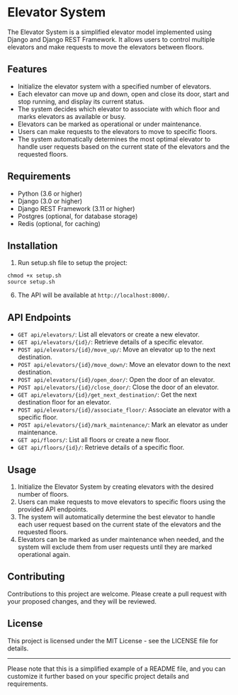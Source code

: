 # Elevator System

The Elevator System is a simplified elevator model implemented using Django and Django REST Framework. It allows users to control multiple elevators and make requests to move the elevators between floors.

## Features

- Initialize the elevator system with a specified number of elevators.
- Each elevator can move up and down, open and close its door, start and stop running, and display its current status.
- The system decides which elevator to associate with which floor and marks elevators as available or busy.
- Elevators can be marked as operational or under maintenance.
- Users can make requests to the elevators to move to specific floors.
- The system automatically determines the most optimal elevator to handle user requests based on the current state of the elevators and the requested floors.

## Requirements

- Python (3.6 or higher)
- Django (3.0 or higher)
- Django REST Framework (3.11 or higher)
- Postgres (optional, for database storage)
- Redis (optional, for caching)

## Installation

1. Run setup.sh file to setup the project:

```
chmod +x setup.sh
source setup.sh
```

6. The API will be available at `http://localhost:8000/`.

## API Endpoints

- `GET api/elevators/`: List all elevators or create a new elevator.
- `GET api/elevators/{id}/`: Retrieve details of a specific elevator.
- `POST api/elevators/{id}/move_up/`: Move an elevator up to the next destination.
- `POST api/elevators/{id}/move_down/`: Move an elevator down to the next destination.
- `POST api/elevators/{id}/open_door/`: Open the door of an elevator.
- `POST api/elevators/{id}/close_door/`: Close the door of an elevator.
- `GET api/elevators/{id}/get_next_destination/`: Get the next destination floor for an elevator.
- `POST api/elevators/{id}/associate_floor/`: Associate an elevator with a specific floor.
- `POST api/elevators/{id}/mark_maintenance/`: Mark an elevator as under maintenance.
- `GET api/floors/`: List all floors or create a new floor.
- `GET api/floors/{id}/`: Retrieve details of a specific floor.

## Usage

1. Initialize the Elevator System by creating elevators with the desired number of floors.
2. Users can make requests to move elevators to specific floors using the provided API endpoints.
3. The system will automatically determine the best elevator to handle each user request based on the current state of the elevators and the requested floors.
4. Elevators can be marked as under maintenance when needed, and the system will exclude them from user requests until they are marked operational again.

## Contributing

Contributions to this project are welcome. Please create a pull request with your proposed changes, and they will be reviewed.

## License

This project is licensed under the MIT License - see the LICENSE file for details.

---
Please note that this is a simplified example of a README file, and you can customize it further based on your specific project details and requirements.
